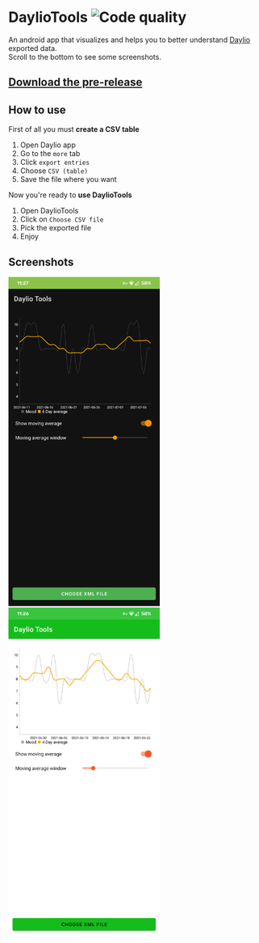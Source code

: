 # DaylioTools ![Code quality](https://www.code-inspector.com/project/27034/score/svg)
An android app that visualizes and helps you to better understand [Daylio](https://play.google.com/store/apps/details?id=net.daylio) exported data.  
Scroll to the bottom to see some screenshots.

## [Download the pre-release](https://github.com/Belluxx/DaylioTools/releases/download/v1.0-beta1/DaylioTools.apk)

## How to use
First of all you must **create a CSV table**  
1) Open Daylio app
2) Go to the `more` tab
3) Click `export entries`
4) Choose `CSV (table)`
5) Save the file where you want

Now you're ready to **use DaylioTools**  
1) Open DaylioTools
2) Click on `Choose CSV file`
3) Pick the exported file
4) Enjoy

## Screenshots
<div>
<img src="https://github.com/Belluxx/DaylioTools/raw/main/screenshots/dark.png" width="300"/>
<img src="https://github.com/Belluxx/DaylioTools/raw/main/screenshots/light.png" width="300"/>
<div/>
